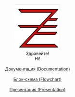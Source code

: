 <center><img src="https://github.com/knandrikov18/ScaleFocus-project/blob/main/ZaFe/red.png?raw=true" width="150" height="150"></center>
<center>Здравейте!</center>
<center>Hi!</center>
<br>
<center><a href =>Документация (Documentation)</a></center>
<br>
<center><a href => Блок-схема (Flowchart) </a></center>
<br>
<center><a href = > Презентация (Presentation) </a></center>


